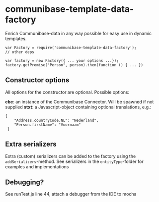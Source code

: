 # communibase-template-data-factory

Enrich Communibase-data in any way possible for easy use in dynamic templates.

```
var Factory = require('communibase-template-data-factory');
// other deps

var factory = new Factory({ ... your options ...});
factory.getPromise("Person", person).then(function () { ... })

```

## Constructor options

All options for the constructor are optional. Possible options:

__cbc__: an instance of the Communibase Connector. Will be spawned if not supplied
__stxt__: a Javascript-object containing optional translations, e.g.:
```
{
    "Address.countryCode.NL": "Nederland",
    "Person.firstName": "Voornaam" 
 }
 ```
 
 ## Extra serializers
 
Extra (custom) serializers can be added to the factory using the `addSerializers`-method. See serializers in the
`entityType`-folder for examples and implementations

## Debugging?

See runTest.js line 44, attach a debugger from the IDE to mocha
